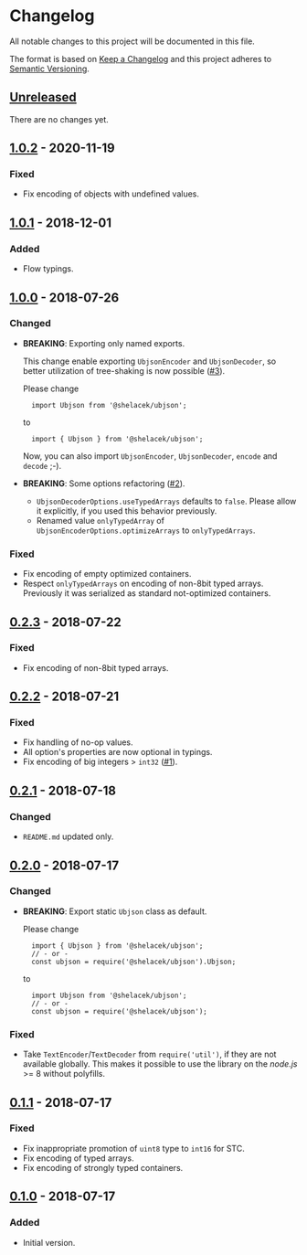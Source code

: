 # Changelog

All notable changes to this project will be documented in this file.

The format is based on [Keep a Changelog](http://keepachangelog.com/en/1.0.0/)
and this project adheres to [Semantic Versioning](http://semver.org/spec/v2.0.0.html).


## [Unreleased]

There are no changes yet.


## [1.0.2] - 2020-11-19

### Fixed

- Fix encoding of objects with undefined values.


## [1.0.1] - 2018-12-01

### Added

- Flow typings.


## [1.0.0] - 2018-07-26

### Changed

- **BREAKING**: Exporting only named exports.

    This change enable exporting `UbjsonEncoder` and `UbjsonDecoder`, so better utilization
    of tree-shaking is now possible ([#3](https://bitbucket.org/shelacek/ubjson/issues/3)).
      
    Please change

        import Ubjson from '@shelacek/ubjson';

    to

        import { Ubjson } from '@shelacek/ubjson';
  
    Now, you can also import `UbjsonEncoder`, `UbjsonDecoder`, `encode` and `decode` ;-).

- **BREAKING**: Some options refactoring ([#2](https://bitbucket.org/shelacek/ubjson/issues/2)).
    - `UbjsonDecoderOptions.useTypedArrays` defaults to `false`. Please allow it explicitly, if you
      used this behavior previously.
    - Renamed value `onlyTypedArray` of `UbjsonEncoderOptions.optimizeArrays` to `onlyTypedArrays`.


### Fixed

- Fix encoding of empty optimized containers.
- Respect `onlyTypedArrays` on encoding of non-8bit typed arrays. Previously it was serialized
  as standard not-optimized containers.


## [0.2.3] - 2018-07-22

### Fixed

- Fix encoding of non-8bit typed arrays.


## [0.2.2] - 2018-07-21

### Fixed

- Fix handling of no-op values.
- All option's properties are now optional in typings.
- Fix encoding of big integers > `int32` ([#1](https://bitbucket.org/shelacek/ubjson/issues/1)).


## [0.2.1] - 2018-07-18

### Changed

-  `README.md` updated only.


## [0.2.0] - 2018-07-17

### Changed

- **BREAKING**: Export static `Ubjson` class as default.

    Please change

        import { Ubjson } from '@shelacek/ubjson';
        // - or -
        const ubjson = require('@shelacek/ubjson').Ubjson;

    to

        import Ubjson from '@shelacek/ubjson';
        // - or -
        const ubjson = require('@shelacek/ubjson');


### Fixed

- Take `TextEncoder`/`TextDecoder` from `require('util')`, if they are not available globally.
  This makes it possible to use the library on the *node.js* >= 8 without polyfills.


## [0.1.1] - 2018-07-17

### Fixed

- Fix inappropriate promotion of `uint8` type to `int16` for STC.
- Fix encoding of typed arrays.
- Fix encoding of strongly typed containers.


## [0.1.0] - 2018-07-17

### Added

- Initial version.


[Unreleased]: https://bitbucket.org/shelacek/ubjson/branches/compare/master..v1.0.2
[1.0.2]: https://bitbucket.org/shelacek/ubjson/branches/compare/v1.0.2..v1.0.1
[1.0.1]: https://bitbucket.org/shelacek/ubjson/branches/compare/v1.0.1..v1.0.0
[1.0.0]: https://bitbucket.org/shelacek/ubjson/branches/compare/v1.0.0..v0.2.3
[0.2.3]: https://bitbucket.org/shelacek/ubjson/branches/compare/v0.2.3..v0.2.2
[0.2.2]: https://bitbucket.org/shelacek/ubjson/branches/compare/v0.2.2..v0.2.1
[0.2.1]: https://bitbucket.org/shelacek/ubjson/branches/compare/v0.2.1..v0.2.0
[0.2.0]: https://bitbucket.org/shelacek/ubjson/branches/compare/v0.2.0..v0.1.1
[0.1.1]: https://bitbucket.org/shelacek/ubjson/branches/compare/v0.1.1..v0.1.0
[0.1.0]: https://bitbucket.org/shelacek/ubjson/commits/tag/v0.1.0
